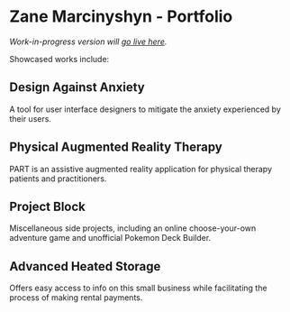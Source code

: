 # Zane Marcinyshyn - Portfolio

*Work-in-progress version will [go live here](https://tylo-zane.github.io/zane/).*

Showcased works include:

## Design Against Anxiety

A tool for user interface designers to mitigate the anxiety experienced by their users. 

## Physical Augmented Reality Therapy

PART is an assistive augmented reality application for physical therapy patients and practitioners. 

## Project Block

Miscellaneous side projects, including an online choose-your-own adventure game and unofficial Pokemon Deck Builder.

## Advanced Heated Storage

Offers easy access to info on this small business while facilitating the process of making rental payments. 
